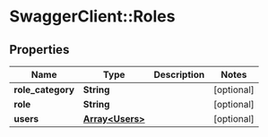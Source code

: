# SwaggerClient::Roles

## Properties
Name | Type | Description | Notes
------------ | ------------- | ------------- | -------------
**role_category** | **String** |  | [optional] 
**role** | **String** |  | [optional] 
**users** | [**Array&lt;Users&gt;**](Users.md) |  | [optional] 

